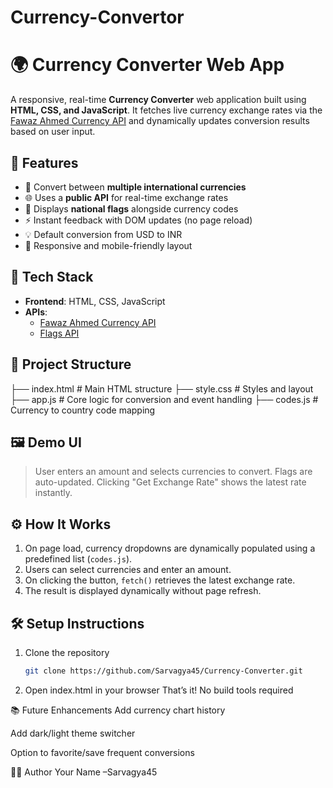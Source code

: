 # Currency-Convertor
# 🌍 Currency Converter Web App

A responsive, real-time **Currency Converter** web application built using **HTML, CSS, and JavaScript**. It fetches live currency exchange rates via the [Fawaz Ahmed Currency API](https://github.com/fawazahmed0/currency-api) and dynamically updates conversion results based on user input.

## 🔧 Features

- 🔁 Convert between **multiple international currencies**
- 🌐 Uses a **public API** for real-time exchange rates
- 🎌 Displays **national flags** alongside currency codes
- ⚡ Instant feedback with DOM updates (no page reload)
- 💡 Default conversion from USD to INR
- 📱 Responsive and mobile-friendly layout

## 🚀 Tech Stack

- **Frontend**: HTML, CSS, JavaScript
- **APIs**:
  - [Fawaz Ahmed Currency API](https://cdn.jsdelivr.net/npm/@fawazahmed0/currency-api)
  - [Flags API](https://flagsapi.com)

## 📁 Project Structure
├── index.html # Main HTML structure
├── style.css # Styles and layout
├── app.js # Core logic for conversion and event handling
├── codes.js # Currency to country code mapping

## 🖼️ Demo UI

> User enters an amount and selects currencies to convert. Flags are auto-updated. Clicking "Get Exchange Rate" shows the latest rate instantly.

## ⚙️ How It Works

1. On page load, currency dropdowns are dynamically populated using a predefined list (`codes.js`).
2. Users can select currencies and enter an amount.
3. On clicking the button, `fetch()` retrieves the latest exchange rate.
4. The result is displayed dynamically without page refresh.

## 🛠️ Setup Instructions

1. Clone the repository  
   ```bash
   git clone https://github.com/Sarvagya45/Currency-Converter.git
2. Open index.html in your browser
That’s it! No build tools required

📚 Future Enhancements
Add currency chart history

Add dark/light theme switcher

Option to favorite/save frequent conversions

👨‍💻 Author
Your Name –Sarvagya45
